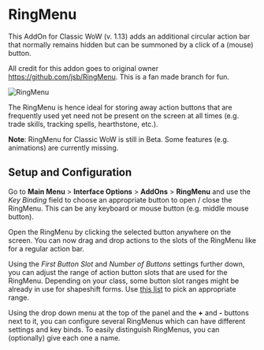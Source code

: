 # RingMenu
This AddOn for Classic WoW (v. 1.13) adds an additional circular action bar that normally remains hidden but can be summoned by a click of a (mouse) button.

All credit for this addon goes to original owner https://github.com/jsb/RingMenu. This is a fan made branch for fun.

![RingMenu](http://i.imgur.com/DmDWVaA.png)

The RingMenu is hence ideal for storing away action buttons that are frequently used yet need not be present on the screen at all times (e.g. trade skills, tracking spells, hearthstone, etc.).

**Note**: RingMenu for Classic WoW is still in Beta. Some features (e.g. animations) are currently missing.

## Setup and Configuration
Go to **Main Menu** > **Interface Options** > **AddOns** > **RingMenu** and use the _Key Binding_ field to choose an appropriate button to open / close the RingMenu.
This can be any keyboard or mouse button (e.g. middle mouse button).

Open the RingMenu by clicking the selected button anywhere on the screen.
You can now drag and drop actions to the slots of the RingMenu like for a regular action bar.

Using the _First Button Slot_ and _Number of Buttons_ settings further down, you can adjust the range of action button slots that are used for the RingMenu. Depending on your class, some button slot ranges might be already in use for shapeshift forms. Use [this list](http://wowwiki.wikia.com/wiki/ActionSlot) to pick an appropriate range.

Using the drop down menu at the top of the panel and the **+** and **-** buttons next to it, you can configure several RingMenus which can have different settings and key binds. To easily distinguish RingMenus, you can (optionally) give each one a name.
